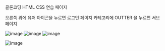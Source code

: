 클론코딩  HTML CSS 연습 페이지 

오른쪽 위에 유저 아이콘을 누르면 로그인 페이지
카테고리에 OUTTER 을 누르면 서브페이지 

![image](https://github.com/user-attachments/assets/016a1b44-ca2f-4835-bbf5-9071c81e160e)
![image](https://github.com/user-attachments/assets/8e59316d-c9e1-451c-9e0d-3d4c6d16418b)
![image](https://github.com/user-attachments/assets/14dea2d3-99f9-48ff-b239-284abc3e7ab7)

![image](https://github.com/user-attachments/assets/7cd59f7b-4bf9-44cc-8a39-d5fe59c979d4)

